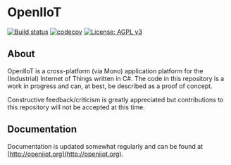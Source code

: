 <h1>OpenIIoT</h1>

[![Build status](https://ci.appveyor.com/api/projects/status/fe97n9g7kc66k6wp?svg=true)](https://ci.appveyor.com/project/OpenIIoTAdmin/openiiot-core)
[![codecov](https://codecov.io/gh/OpenIIoT/OpenIIoT.Core/branch/master/graph/badge.svg)](https://codecov.io/gh/OpenIIoT/OpenIIoT.Core)
[![License: AGPL v3](https://img.shields.io/badge/License-AGPL%20v3-blue.svg)](https://github.com/OpenIIoT/OpenIIoT.Core/blob/master/LICENSE)

## About

OpenIIoT is a cross-platform (via Mono) application platform for the (Industrial) Internet of Things written in C#.  The code in this repository is a work in progress and can, at best, be described as a proof of concept.

Constructive feedback/criticism is greatly appreciated but contributions to this repository will not be accepted at this time.

## Documentation

Documentation is updated somewhat regularly and can be found at [http://openiiot.org](http://openiiot.org).
